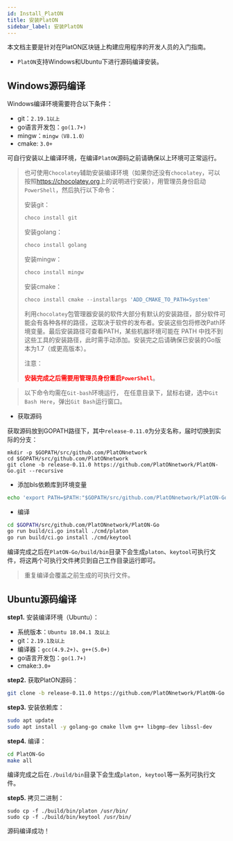 ```yaml
---
id: Install_PlatON
title: 安装PlatON
sidebar_label: 安装PlatON
---
```


本文档主要是针对在PlatON区块链上构建应用程序的开发人员的入门指南。

- `PlatON`支持Windows和Ubuntu下进行源码编译安装。

## Windows源码编译

Windows编译环境需要符合以下条件：

- git：`2.19.1以上`
- go语言开发包：`go(1.7+)`
- mingw：`mingw（V8.1.0）`
- cmake: `3.0+`

可自行安装以上编译环境，在编译`PlatON`源码之前请确保以上环境可正常运行。

> 也可使用`Chocolatey`辅助安装编译环境（如果你还没有`chocolatey`，可以按照<https://chocolatey.org>上的说明进行安装），用管理员身份启动`PowerShell`，然后执行以下命令：
>
> 安装git：
>
> ```powershell
> choco install git
> ```
>
> 安装golang：
>
> ```powershell
> choco install golang
> ```
>
> 安装mingw：
>
> ```powershell
> choco install mingw
> ```
>
> 安装cmake：
>
> ```powershell
> choco install cmake --installargs 'ADD_CMAKE_TO_PATH=System'
> ```
>
> 利用`chocolatey`包管理器安装的软件大部分有默认的安装路径，部分软件可能会有各种各样的路径，这取决于软件的发布者。安装这些包将修改Path环境变量。最后安装路径可查看PATH，某些机器环境可能在 PATH 中找不到这些工具的安装路径，此时需手动添加。安装完之后请确保已安装的Go版本为1.7（或更高版本）。
>
> 注意：
>
> **<font color=red>安装完成之后需要用管理员身份重启`PowerShell`</font>**。



> 以下命令均需在`Git-bash`环境运行， 在任意目录下，鼠标右键，选中`Git Bash Here`，弹出`Git Bash`运行窗口。

- 获取源码

获取源码放到GOPATH路径下，其中`release-0.11.0`为分支名称，届时切换到实际的分支：

```
mkdir -p $GOPATH/src/github.com/PlatONnetwork
cd $GOPATH/src/github.com/PlatONnetwork
git clone -b release-0.11.0 https://github.com/PlatONnetwork/PlatON-Go.git --recursive
```

- 添加bls依赖库到环境变量

```bash
echo 'export PATH=$PATH:"$GOPATH/src/github.com/PlatONnetwork/PlatON-Go/crypto/bls/bls_win/lib"' >> /etc/profile
```

- 编译

```bash
cd $GOPATH/src/github.com/PlatONnetwork/PlatON-Go
go run build/ci.go install ./cmd/platon
go run build/ci.go install ./cmd/keytool
```

编译完成之后在`PlatON-Go/build/bin`目录下会生成`platon`、`keytool`可执行文件，将这两个可执行文件拷贝到自己工作目录运行即可。

> 重复编译会覆盖之前生成的可执行文件。

## Ubuntu源码编译

**step1.** 安装编译环境（Ubuntu）：

- 系统版本：`Ubuntu 18.04.1 及以上`
- git：`2.19.1及以上`
- 编译器：`gcc(4.9.2+)`、`g++(5.0+)`
- go语言开发包：`go(1.7+)`
- cmake:`3.0+`

**step2.** 获取PlatON源码：

```bash
git clone -b release-0.11.0 https://github.com/PlatONnetwork/PlatON-Go.git --recursive
```

**step3.** 安装依赖库：

```bash
sudo apt update 
sudo apt install -y golang-go cmake llvm g++ libgmp-dev libssl-dev
```

**step4.** 编译：

```bash
cd PlatON-Go 
make all
```

编译完成之后在`./build/bin`目录下会生成`platon, keytool`等一系列可执行文件。

**step5.** 拷贝二进制： 

```shell
sudo cp -f ./build/bin/platon /usr/bin/
sudo cp -f ./build/bin/keytool /usr/bin/
```

源码编译成功！